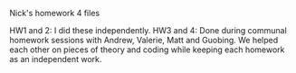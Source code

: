 Nick's homework 4 files

HW1 and 2: I did these independently.
HW3 and 4: Done during communal homework sessions with Andrew, Valerie, Matt and Guobing. We helped each other on pieces of theory and coding while keeping each homework as an independent work.
